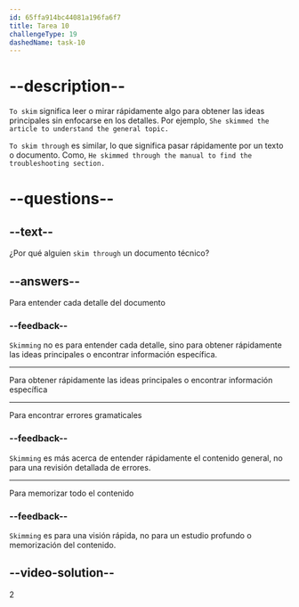 ```yaml
---
id: 65ffa914bc44081a196fa6f7
title: Tarea 10
challengeType: 19
dashedName: task-10
---
```


# --description--

`To skim` significa leer o mirar rápidamente algo para obtener las ideas principales sin enfocarse en los detalles. Por ejemplo, `She skimmed the article to understand the general topic.`

`To skim through` es similar, lo que significa pasar rápidamente por un texto o documento. Como, `He skimmed through the manual to find the troubleshooting section.`

# --questions--

## --text--

¿Por qué alguien `skim through` un documento técnico?

## --answers--

Para entender cada detalle del documento

### --feedback--

`Skimming` no es para entender cada detalle, sino para obtener rápidamente las ideas principales o encontrar información específica.

---

Para obtener rápidamente las ideas principales o encontrar información específica

---

Para encontrar errores gramaticales

### --feedback--

`Skimming` es más acerca de entender rápidamente el contenido general, no para una revisión detallada de errores.

---

Para memorizar todo el contenido

### --feedback--

`Skimming` es para una visión rápida, no para un estudio profundo o memorización del contenido.

## --video-solution--

2
